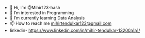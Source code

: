 - 👋 Hi, I’m @Mihir123-hash
- 👀 I’m interested in Programming
- 🌱 I’m currently learning Data Analysis
- 📫 How to reach me mihirtendulkar123@gmail.com
- linkedin- https://www.linkedin.com/in/mihir-tendulkar-13200a1a1/

<!---
Mihir123-hash/Mihir123-hash is a ✨ special ✨ repository because its `README.md` (this file) appears on your GitHub profile.
You can click the Preview link to take a look at your changes.
--->
